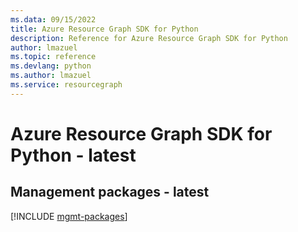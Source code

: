 ```yaml
---
ms.data: 09/15/2022
title: Azure Resource Graph SDK for Python
description: Reference for Azure Resource Graph SDK for Python
author: lmazuel
ms.topic: reference
ms.devlang: python
ms.author: lmazuel
ms.service: resourcegraph
---
```

# Azure Resource Graph SDK for Python - latest

## Management packages - latest
[!INCLUDE [mgmt-packages](resource-graph-mgmt-index.md)]
